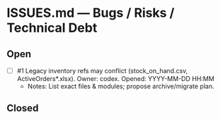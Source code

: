 # ISSUES.md — Bugs / Risks / Technical Debt

## Open
- [ ] #1 Legacy inventory refs may conflict (stock_on_hand.csv, ActiveOrders*.xlsx). Owner: codex. Opened: YYYY-MM-DD HH:MM
  - Notes: List exact files & modules; propose archive/migrate plan.

## Closed

